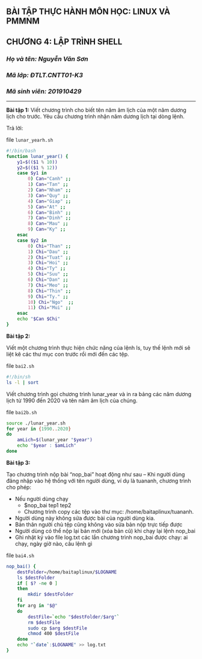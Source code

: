 ## BÀI TẬP THỰC HÀNH MÔN HỌC: LINUX VÀ PMMNM
## CHƯƠNG 4: LẬP TRÌNH SHELL
### _Họ và tên: Nguyễn Văn Sơn_
### _Mã lớp: ĐTLT.CNTT01-K3_
### _Mã sinh viên: 201910429_
---
**Bài tập 1:**
Viết chương trình cho biết tên năm âm lịch của một năm dương lịch cho trước.
Yêu cầu chương trình nhận năm dương lịch tại dòng lệnh.

Trả lời:

file `lunar_yearh.sh`
```sh
#!/bin/bash
function lunar_year() { 
    y1=$(($1 % 10))
    y2=$(($1 % 12))
    case $y1 in
        0) Can="Canh" ;;
        1) Can="Tan" ;;
        2) Can="Nham" ;;
        3) Can="Quy" ;;
        4) Can="Giap" ;;
        5) Can="At" ;;
        6) Can="Binh" ;;
        7) Can="Dinh" ;;
        8) Can="Mau" ;;
        9) Can="Ky" ;;
    esac
    case $y2 in
        0) Chi="Than" ;;
        1) Chi="Dau" ;;
        2) Chi="Tuat" ;;
        3) Chi="Hoi" ;;
        4) Chi="Ty" ;;
        5) Chi="Suu" ;;
        6) Chi="Dan" ;;
        7) Chi="Meo" ;;
        8) Chi="Thin" ;;
        9) Chi="Ty." ;;
        10) Chi="Ngo"  ;;
        11) Chi="Mui" ;;
    esac
    echo "$Can $Chi"
}
```
**Bài tập 2:**

Viết một chương trình thực hiện chức năng của lệnh ls, tuy thế lệnh mới sẽ liệt
kê các thư mục con trước rồi mới đến các tệp.

file `bai2.sh`
```sh
#!/bin/sh
ls -l | sort
```

Viết chương trình gọi chương trình lunar_year và in ra bảng các năm dương lịch
từ 1990 đến 2020 và tên năm âm lịch của chúng.

file `bai2b.sh`
```sh
source ./lunar_year.sh 
for year in {1990..2020}
do
    amLich=$(lunar_year "$year")
    echo "$year : $amLich"
done
```
**Bài tập 3:**

Tạo chương trình nộp bài “nop_bai” hoạt động như sau
– Khi người dùng đăng nhập vào hệ thống với tên người dùng, ví dụ là tuananh,
chương trình cho phép:
- Nếu người dùng chạy
    - $nop_bai tep1 tep2
    - Chương trình copy các tệp vào thư mục:
/home/baitaplinux/tuananh.
- Người dùng này không sửa được bài của người dùng kia.
- Bản thân người chủ tệp cũng không vào sửa bản nộp trực tiếp được
- Người dùng có thể nộp lại bản mới (xóa bản cũ) khi chạy lại lệnh nop_bai
- Ghi nhật ký vào file log.txt các lần chương trình nop_bai được chạy: ai chạy,
ngày giờ nào, câu lệnh gì

file `bai4.sh`
```sh
nop_bai() {
    destFolder=/home/baitaplinux/$LOGNAME
    ls $destFolder
    if [ $? -ne 0 ]
    then
        mkdir $destFolder
    fi
    for arg in "$@"
    do
        destFile=`echo "$destFolder/$arg"`
        rm $destFile
        sudo cp $arg $destFile
        chmod 400 $destFile
    done
    echo "`date`:$LOGNAME" >> log.txt
}
```